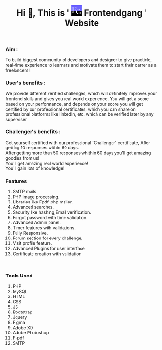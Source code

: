 <h1 align="center">Hi 👋, This is ' <img src="img/urllogo.png" alt="darshan khope" height="35" width="35">  Frontendgang ' Website</h1><br>
<h3><b>Aim  : </b></h3><p>To build biggest community of developers and designer to give practicle,
real-time experience to learners and motivate them to start their carrer as a freelancers!</p>

<h3><b>User's benefits : </b></h3>
<p>We provide different verified challenges, which will definitely improves your frontend skills and gives you real world experience.
You will get a score based on your performance, and depends on your score you will get certified by our professional certificates, which you can share on professional platforms like linkedIn, etc. 
which can be verified later by any superviser</p>

<h3><b>Challenger's benefits : </b></h3>
<p>Get yourself certified with our professional 'Challenger' certificate, After getting 10 responses within 60 days.<br>
After getting more than 50 responses whithin 60 days you'll get amazing goodies from us!<br>
You'll get amazing real world experience!<br>
You'll gain lots of knowledge!</p>

<h3>Features</h3>
<div>
<ol>
  <li>SMTP mails.</li>  
  <li>PHP image processing.</li>
  <li>Libraries like Fpdf, php mailer.</li>
  <li>Advanced searches.</li>
  <li>Security like hashing,Email verification.</li>
  <li>Forgot password with time validation.</li>
  <li>Advanced Admin panel.</li>
  <li>Timer features with validations.</li>
  <li>Fully Responsive.</li> 
  <li>Forum section for every challenge.</li>
  <li>Visit profile feature.</li>
  <li>Advanced Plugins for user interface</li>
  <li>Certificate creation with validation</li>
</ol>
</div>
<br>

<h3>Tools Used</h3>
<ol>
  <li>PHP</li>
  <li>MySQL</li>
  <li>HTML</li>
  <li>CSS</li>
  <li>JS</li>
  <li>Bootstrap</li>
  <li>Jquery</li>
  <li>Figma</li>
  <li>Adobe XD</li>
  <li>Adobe Photoshop</li>
  <li>F-pdf</li>
 <li>SMTP</li>
</ol>
<h2></h2>

